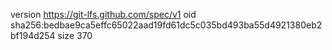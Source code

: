 version https://git-lfs.github.com/spec/v1
oid sha256:bedbae9ca5effc65022aad19fd61dc5c035bd493ba55d4921380eb2bf194d254
size 370
